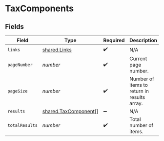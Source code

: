 # TaxComponents


## Fields

| Field                                                               | Type                                                                | Required                                                            | Description                                                         |
| ------------------------------------------------------------------- | ------------------------------------------------------------------- | ------------------------------------------------------------------- | ------------------------------------------------------------------- |
| `links`                                                             | [shared.Links](../../../sdk/models/shared/links.md)                 | :heavy_check_mark:                                                  | N/A                                                                 |
| `pageNumber`                                                        | *number*                                                            | :heavy_check_mark:                                                  | Current page number.                                                |
| `pageSize`                                                          | *number*                                                            | :heavy_check_mark:                                                  | Number of items to return in results array.                         |
| `results`                                                           | [shared.TaxComponent](../../../sdk/models/shared/taxcomponent.md)[] | :heavy_minus_sign:                                                  | N/A                                                                 |
| `totalResults`                                                      | *number*                                                            | :heavy_check_mark:                                                  | Total number of items.                                              |
